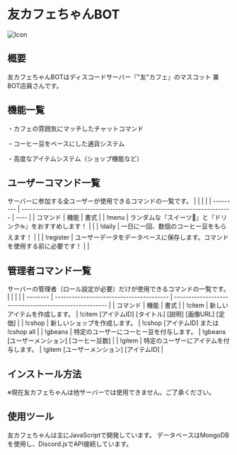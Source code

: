 # 友カフェちゃんBOT
![Icon](https://i.imgur.com/Sq5nZnS.jpeg)

## 概要
友カフェちゃんBOTはディスコードサーバー『"友"カフェ』のマスコット 兼 BOT店員さんです。

## 機能一覧
・カフェの雰囲気にマッチしたチャットコマンド

・コーヒー豆をベースにした通貨システム

・高度なアイテムシステム（ショップ機能など）

## ユーザーコマンド一覧
サーバーに参加する全ユーザーが使用できるコマンドの一覧です。
|           |                                                                            |      | 
| --------- | -------------------------------------------------------------------------- | ---- | 
| コマンド  | 機能                                                                       | 書式 | 
| !menu     | ランダムな『スイーツ🍰』と『ドリンク☕』をおすすめします！               |      | 
| !daily    |  一日に一回、数個のコーヒー豆をもらえます！                                |      | 
| !register | ユーザーデータをデータベースに保存します。コマンドを使用する前に必要です！ |      | 

## 管理者コマンド一覧
サーバーの管理者（ロール設定が必要）だけが使用できるコマンドの一覧です。
|          |                                          |                                                        | 
| -------- | ---------------------------------------- | ------------------------------------------------------ | 
| コマンド | 機能                                     | 書式                                                   | 
| !citem   | 新しいアイテムを作成します。             | !citem [アイテムID] [タイトル] [説明] [画像URL] [定価] | 
| !cshop   | 新しいショップを作成します。             | !cshop [アイテムID] または !cshop all                  | 
| !gbeans  | 特定のユーザーにコーヒー豆を付与します。 | !gbeans [ユーザーメンション] [コーヒー豆数]            | 
| !gitem   | 特定のユーザーにアイテムを付与します。   | !gitem [ユーザーメンション] [アイテムID]               | 

## インストール方法
※現在友カフェちゃんは他サーバーでは使用できません。ご了承ください。

## 使用ツール
友カフェちゃんは主にJavaScriptで開発しています。
データベースはMongoDBを使用し、Discord.jsでAPI接続しています。
